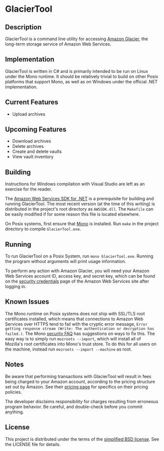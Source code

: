 GlacierTool
===========

Description
-----------
GlacierTool is a command line utility for accessing
[Amazon Glacier](https://aws.amazon.com/glacier/), the long-term storage service
of Amazon Web Services.

Implementation
--------------
GlacierTool is written in C# and is primarily intended to be run on Linux under
the Mono runtime. It should be relatively trivial to build on other Posix
platforms that support Mono, as well as on Windows under the official .NET
implementation.

Current Features
----------------
* Upload archives

Upcoming Features
-----------------
* Download archives
* Delete archives
* Create and delete vaults
* View vault inventory

Building
--------
Instructions for Windows compilation with Visual Studio are left as an exercise
for the reader.

The [Amazon Web Services SDK for .NET](http://aws.amazon.com/sdkfornet/) is a
prerequisite for building and running GlacierTool. The most recent version (at
the time of this writing) is distributed in the project's root directory as
`AWSSDK.dll`. The `Makefile` can be easily modified if for some reason this file
is located elsewhere.

On Posix systems, first ensure that [Mono](http://www.mono-project.com/) is
installed. Run `make` in the project directory to compile `GlacierTool.exe`.

Running
-------
To run GlacierTool on a Posix System, run `mono GlacierTool.exe`. Running the
program without arguments will print usage information.

To perform any action with Amazon Glacier, you will need your Amazon Web
Services account ID, access key, and secret key, which can be found on the
[security credentials](https://portal.aws.amazon.com/gp/aws/securityCredentials)
page of the Amazon Web Services site after logging in.

Known Issues
------------
The Mono runtime on Posix systems does not ship with SSL/TLS root certificates
installed, which means that connections to Amazon Web Services over HTTPS tend
to fail with the cryptic error message, `Error getting response stream (Write:
The authentication or decryption has failed.)`. The Mono
[security FAQ](http://www.mono-project.com/FAQ:_Security) has suggestions on
ways to fix this. The easy way is to simply run `mozroots --import`, which will
install all of Mozilla's root certificates into Mono's trust store. To do this
for all users on the machine, instead run `mozroots --import --machine` as root.

Notes
-----
Be aware that performing transactions with GlacierTool will result in fees being
charged to your Amazon account, according to the pricing structure set out by
Amazon. See their [pricing page](https://aws.amazon.com/glacier/pricing/) for
specifics on their pricing policies.

The developer disclaims responsibility for charges resulting from erroneous
program behavior. Be careful, and double-check before you commit anything.

License
-------
This project is distributed under the terms of the
[simplified BSD license](http://opensource.org/licenses/BSD-2-Clause). See the
LICENSE file for details.
